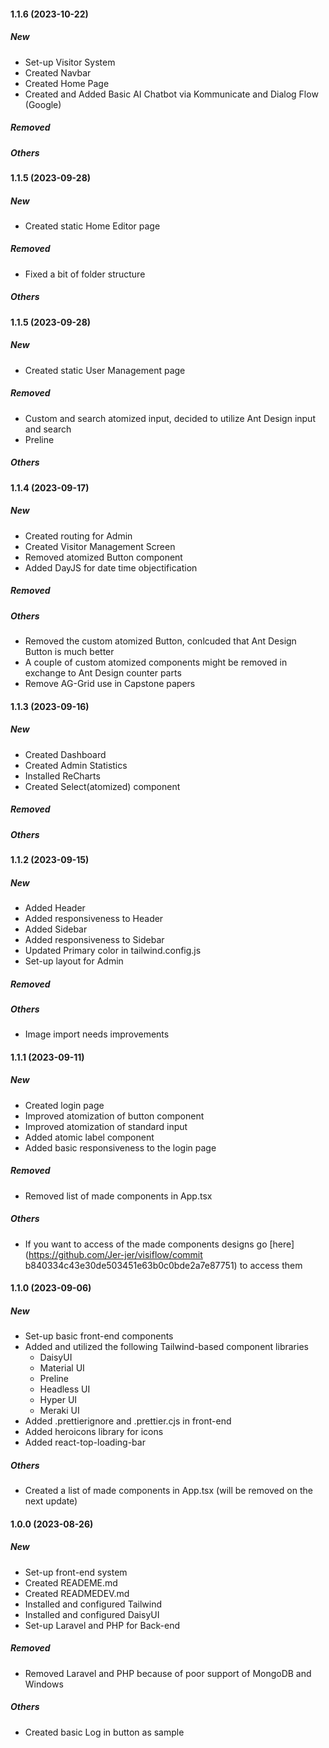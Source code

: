 #### 1.1.6 (2023-10-22)

##### New

- Set-up Visitor System
- Created Navbar
- Created Home Page
- Created and Added Basic AI Chatbot via Kommunicate and Dialog Flow (Google)

##### Removed

##### Others

#### 1.1.5 (2023-09-28)

##### New

- Created static Home Editor page

##### Removed

- Fixed a bit of folder structure

##### Others

#### 1.1.5 (2023-09-28)

##### New

- Created static User Management page

##### Removed

- Custom and search atomized input, decided to utilize Ant Design input and search
- Preline

##### Others

#### 1.1.4 (2023-09-17)

##### New

- Created routing for Admin
- Created Visitor Management Screen
- Removed atomized Button component
- Added DayJS for date time objectification

##### Removed

##### Others

- Removed the custom atomized Button, conlcuded that Ant Design Button is much better
- A couple of custom atomized components might be removed in exchange to Ant Design counter parts
- Remove AG-Grid use in Capstone papers

#### 1.1.3 (2023-09-16)

##### New

- Created Dashboard
- Created Admin Statistics
- Installed ReCharts
- Created Select(atomized) component

##### Removed

##### Others

#### 1.1.2 (2023-09-15)

##### New

- Added Header
- Added responsiveness to Header
- Added Sidebar
- Added responsiveness to Sidebar
- Updated Primary color in tailwind.config.js
- Set-up layout for Admin

##### Removed

##### Others

- Image import needs improvements

#### 1.1.1 (2023-09-11)

##### New

- Created login page
- Improved atomization of button component
- Improved atomization of standard input
- Added atomic label component
- Added basic responsiveness to the login page

##### Removed

- Removed list of made components in App.tsx

##### Others

- If you want to access of the made components designs go [here](https://github.com/Jer-jer/visiflow/commit b840334c43e30de503451e63b0c0bde2a7e87751) to access them

#### 1.1.0 (2023-09-06)

##### New

- Set-up basic front-end components
- Added and utilized the following Tailwind-based component libraries
  - DaisyUI
  - Material UI
  - Preline
  - Headless UI
  - Hyper UI
  - Meraki UI
- Added .prettierignore and .prettier.cjs in front-end
- Added heroicons library for icons
- Added react-top-loading-bar

##### Others

- Created a list of made components in App.tsx (will be removed on the next update)

#### 1.0.0 (2023-08-26)

##### New

- Set-up front-end system
- Created READEME.md
- Created READMEDEV.md
- Installed and configured Tailwind
- Installed and configured DaisyUI
- Set-up Laravel and PHP for Back-end

##### Removed

- Removed Laravel and PHP because of poor support of MongoDB and Windows

##### Others

- Created basic Log in button as sample
